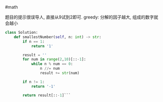 #math 

题目的提示很误导人, 直接从9试到2即可.
greedy: 分解的因子越大, 组成的数字就会越小
```python
class Solution:
    def smallestNumber(self, n: int) -> str:
        if n == 1:
            return '1'

        result = ''
        for num in range(2,10)[::-1]:
            while n % num == 0:
                n //= num
                result += str(num)

        if n != 1:
            return '-1'

        return result[::-1]```